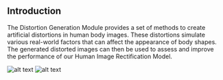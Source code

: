 ## Introduction

The Distortion Generation Module provides a set of methods to create artificial distortions in human body images. These distortions simulate various real-world factors that can affect the appearance of body shapes. The generated distorted images can then be used to assess and improve the performance of our Human Image Rectification Model.

![alt text](https://github.com/ArefMYTB/Distortion__Generation/blob/main/images/output_distorted_image.jpg)
![alt text](https://github.com/ArefMYTB/Distortion__Generation/blob/main/images/output_stretched_image.jpg)

